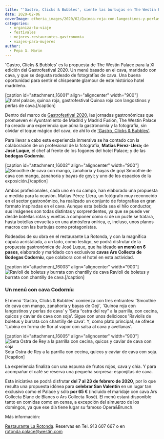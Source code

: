 ```yaml
---
title: "'Gastro, Clicks & Bubbles', siente las burbujas en The Westin Palace"
date: 2020-02-06
coverImage: etheria_images/2020/02/Quinoa-roja-con-langostinos-y-perlas-de-cava.jpg
categories: 
  - organiza-tu-viaje
  - festivales
  - mejores-restaurantes-gastronomia
  - viajes-para-mujeres
author: 
  - Pepa G. Marin
---
```


'Gastro, Clicks & Bubbles' es la propuesta de The Westin Palace para la XI edición del 
Gastrofestival 2020. Un menú basado en el cava, maridado con cava, y que se degusta 
rodeado de fotografías de cava. Una buena oportunidad para sentir el chispeante glamour 
de este histórico hotel madrileño. 

\[caption id="attachment\_16001" align="aligncenter" width="900"\]![hotel palace, quinoa roja, gastrofestival](etheria_images/2020/02/Quinoa-roja-con-langostinos-y-perlas-de-cava-900x600.jpg "Quinoa roja con langostinos y perlas de cava.") Quinoa roja con langostinos y perlas de cava.\[/caption\]

Dentro del marco de [Gastrofestival 2020](https://www.gastrofestivalmadrid.com/es), las jornadas gastronómicas que promueven el Ayuntamiento de Madrid y Madrid Fusión, The Westin Palace ha creado una experiencia que aúna la gastronomía y la fotografía, sin olvidar el toque mágico del cava, de ahí lo de ['Gastro, Clicks & Bubbles'](https://www.larotondapalace.com/).

Para llevar a cabo esta experiencia inmersiva se ha contado con la colaboración de un profesional de la fotografía, **Matías Pérez-Llera;** de **José Luque**, el chef al frente de los fogones del hotel Palace; y de las **bodegas Codorníu**.

\[caption id="attachment\_16002" align="aligncenter" width="900"\]![Smoothie de cava con mango, zanahoria y bayas de goyi](etheria_images/2020/02/jornadas-palace-900x625.jpg "Smoothie de cava con mango, zanahoria y bayas de goyi; y uno de los espacios de la exposición.") Smoothie de cava con mango, zanahoria y bayas de goyi; y uno de los espacios de la exposición.\[/caption\]

Ambos profesionales, cada uno en su campo, han elaborado una propuesta a medida para la ocasión. Matías Pérez-Llera, un fotógrafo muy reconocido en el sector gastronómico, ha realizado un conjunto de fotografías en gran formato inspiradas en el cava. Aunque esta bebida sea el hilo conductor, sus imágenes son todas distintas y sorprendentes, ya que se puede ver desde botellas rotas y vueltas a componer como si de un puzle se tratara, hasta botellas envueltas en una atmósfera onírica, e, incluso, unos planos macros con las burbujas como protagonistas.

Rodeados de su obra en el restaurante La Rotonda, y con la magnífica cúpula acristalada, a un lado, como testigo, se podrá disfrutar de la propuesta gastronómica de José Luque, que ha ideado **un menú en 6 pasos**, elaborado y maridado con exclusivos **cavas Ars Collecta de Bodegas Codorníu**, que colabora con el hotel en esta actividad.

\[caption id="attachment\_16003" align="aligncenter" width="900"\]![Ravioli de boletus y burrata con chantilly de cava](etheria_images/2020/02/Ravioli-de-boletus-y-burrata-con-chantilly-de-cava-900x600.jpg "Ravioli de boletus y burrata con chantilly de cava.") Ravioli de boletus y burrata con chantilly de cava.\[/caption\]

### Un menú con cava Codorníu

El menú 'Gastro, Clicks & Bubbles' comienza con tres entrantes: 'Smoothie de cava con mango, zanahoria y bayas de Goji', 'Quinoa roja con langostinos y perlas de cava' y 'Seta “ostra del rey” a la parrilla, con cecina, quicos y caviar de cava con soja'. Sigue con unos deliciosos 'Raviolis de boletus y burrata con chantilly de cava'. Y, como plato principal, se ofrece 'Lubina en forma de flor al vapor con salsa al cava y avellanas'.

\[caption id="attachment\_16005" align="aligncenter" width="900"\]![Seta Ostra de Rey a la parrilla con cecina, quicos y caviar de cava con soja](etheria_images/2020/02/Seta-Ostra-de-Rey-900x632.jpg "Seta Ostra de Rey a la parrilla con cecina, quicos y caviar de cava con soja.") Seta Ostra de Rey a la parrilla con cecina, quicos y caviar de cava con soja.\[/caption\]

La experiencia finaliza con una espuma de frutos rojos, cava y chía. Y para acompañar el café se reserva una pequeña sorpresa: esponjitas de cava.

Esta iniciativa se podrá disfrutar **del 7 al 23 de febrero de 2020**, por lo que resulta una propuesta idónea para **celebrar San Valentín** en un lugar tan exclusivo como el Palace y sólo **por 65 €** (incluido el maridaje con cava Ars Collecta Blanc de Blancs o Ars Collecta Rosé). El menú estará disponible tanto en comidas como en cenas, a excepción del almuerzo de los domingos, ya que ese día tiene lugar su famoso Opera&Brunch.

Más información: 

[Restaurante La Rotonda](http://www.larotondapalace.com). Reservas en Tel. 913 607 667 o en [rotonda.palace@westin.com](mailto:rotonda.palace@westin.com)
